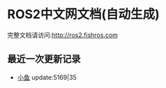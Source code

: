 # ROS2中文网文档(自动生成)

完整文档请访问:http://ros2.fishros.com

## 最近一次更新记录
- [小鱼](https://github.com/fishros) update:5169|35

